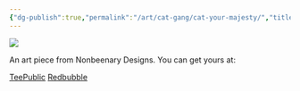 ```yaml
---
{"dg-publish":true,"permalink":"/art/cat-gang/cat-your-majesty/","title":"Cat Your Majesty","tags":["Art","Cats"]}
---
```



![](https://baserow-media.ams3.digitaloceanspaces.com/user_files/oIgVe9BFpeY9de1YgTxOgCSn2qwbWgbv_2f8864deebac4c173c9f0a139d6f5390393afee9083f3cf23d515d88a72824a0.png)

An art piece from Nonbeenary Designs. You can get yours at:

[TeePublic]()
[Redbubble]()
